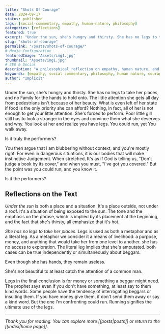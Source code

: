 ```yaml
---
title: "Shots Of Courage"
date: 2024-09-17
status: published
tags: [social-commentary, empathy, human-nature, philosophy]
categories: [reflections]
featured: true
excerpt: "Under the sun, she's hungry and thirsty. She has no legs to take her places, and no Family for the hands to hold onto. A reflection on human empathy, courage, and the choices we make when confronted with suffering."
slug: "shots-of-courage"
permalink: "/posts/shots-of-courage/"
# Media Configuration
featuredImage: "Assets/img1.jpg"
thumbnail: "Assets/img1.jpg"
# SEO & Social
description: "A philosophical reflection on empathy, human nature, and the courage required to truly see and help those in need around us."
keywords: [empathy, social commentary, philosophy, human nature, courage, society]
author: "Implicit"
---
```


Under the sun, she's hungry and thirsty. She has no legs to take her places, and no Family for the hands to hold onto. The little attention she gets all day from pedestrians isn't because of her beauty. What is even left of her state if food is the only priority she can afford? Nothing, In fact, all of her is not enough to get your little attention. She's forced to perform. Poor little girl still has to look a stranger in the eyes and convince them what she deserves and why. You look at her and realize you have legs. You could run, yet You walk away.

Is it truly the performers?

You then argue that I am blubbering without context, and you're mostly right. For even in dangerous situations, it is our bodies that will make instinctive Judgement. When stretched, It's as if God is telling us, "Don't judge a book by its cover," and when you must, "I've got you covered." But the point was you could run, and you know it.

Is it the performers?

## Reflections on the Text

*Under the sun* is both a place and a situation. It's a place outside, not under a roof. It's a situation of being exposed to the sun. The tone and the emphasis on the phrase, which is implied by its placement at the beginning, and the fact that she's thirsty, all emphasize that it's hot.

*She has no legs to take her places*. Legs is used as both a metaphor and as a literal leg. As a metaphor we consider it a means of livelihood: a purpose, money, and anything that would take her from one level to another. she has no access to exploration. The literal leg implies that she's amputated. both cases can be true independently or simultaneously about beggars.

Even though she has hands, they remain useless.

She's not beautiful to at least catch the attention of a common man.

Legs in the final conclusion is for money or something a beggar might need. The prophet says even if you don't have something, at least say to them kind words. Some people have the tendency of interrogating beggars or insulting them. If you have money give them, if don't send them away or say a kind word. But the one I'm confronting could run. Running signifies the ultimate use of the legs.

---

*Thank you for reading. You can explore more [[posts|posts]] or return to the [[index|home page]].*